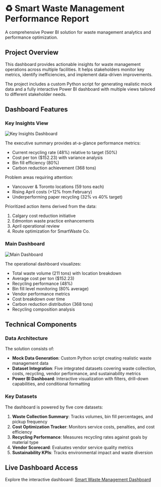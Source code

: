 # ♻️ Smart Waste Management Performance Report

A comprehensive Power BI solution for waste management analytics and performance optimization.

## Project Overview

This dashboard provides actionable insights for waste management operations across multiple facilities. It helps stakeholders monitor key metrics, identify inefficiencies, and implement data-driven improvements.

The project includes a custom Python script for generating realistic mock data and a fully interactive Power BI dashboard with multiple views tailored to different stakeholder needs.

## Dashboard Features

### Key Insights View
![Key Insights Dashboard](https://raw.githubusercontent.com/yourusername/smart-waste-dashboard/main/images/key-insights.png)

The executive summary provides at-a-glance performance metrics:

- Current recycling rate (48%) relative to target (50%)
- Cost per ton ($152.23) with variance analysis
- Bin fill efficiency (80%)
- Carbon reduction achievement (368 tons)

Problem areas requiring attention:
- Vancouver & Toronto locations (59 tons each)
- Rising April costs (+12% from February)
- Underperforming paper recycling (32% vs 40% target)

Prioritized action items derived from the data:
1. Calgary cost reduction initiative
2. Edmonton waste practice enhancements
3. April operational review
4. Route optimization for SmartWaste Co.

### Main Dashboard
![Main Dashboard](https://raw.githubusercontent.com/yourusername/smart-waste-dashboard/main/images/main-dashboard.png)

The operational dashboard visualizes:

- Total waste volume (211 tons) with location breakdown
- Average cost per ton ($152.23) 
- Recycling performance (48%)
- Bin fill level monitoring (80% average)
- Vendor performance metrics
- Cost breakdown over time
- Carbon reduction distribution (368 tons)
- Recycling composition analysis

## Technical Components

### Data Architecture

The solution consists of:

- **Mock Data Generation**: Custom Python script creating realistic waste management data
- **Dataset Integration**: Five integrated datasets covering waste collection, costs, recycling, vendor performance, and sustainability metrics
- **Power BI Dashboard**: Interactive visualization with filters, drill-down capabilities, and conditional formatting

### Key Datasets

The dashboard is powered by five core datasets:

1. **Waste Collection Summary**: Tracks volumes, bin fill percentages, and pickup frequency
2. **Cost Optimization Tracker**: Monitors service costs, penalties, and cost efficiency
3. **Recycling Performance**: Measures recycling rates against goals by material type
4. **Vendor Scorecard**: Evaluates vendor service quality metrics
5. **Sustainability KPIs**: Tracks environmental impact and waste diversion

## Live Dashboard Access

Explore the interactive dashboard:
[Smart Waste Management Dashboard](https://app.powerbi.com/view?r=eyJrIjoiNTRiNGZiNjYtZDg5Ni00ZGFlLWIxMGQtNjcxZDI1NTg0MjFkIiwidCI6ImViZTAyOTY0LTUwZWUtNGI3MS1iYjA3LWYyYjQ2YWZlN2QxMiJ9)

